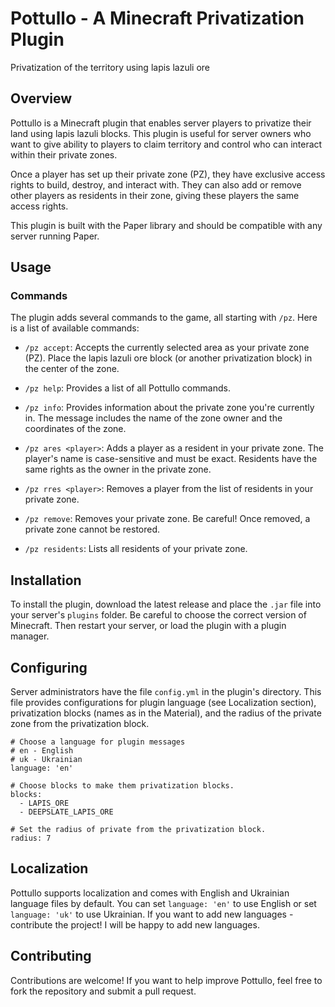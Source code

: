 # Pottullo - A Minecraft Privatization Plugin
Privatization of the territory using lapis lazuli ore

## Overview

Pottullo is a Minecraft plugin that enables server players to privatize their land using lapis lazuli blocks. This plugin is useful for server owners who want to give ability to players to claim territory and control who can interact within their private zones.

Once a player has set up their private zone (PZ), they have exclusive access rights to build, destroy, and interact with. They can also add or remove other players as residents in their zone, giving these players the same access rights.

This plugin is built with the Paper library and should be compatible with any server running Paper.

## Usage

### Commands

The plugin adds several commands to the game, all starting with `/pz`. Here is a list of available commands:

- `/pz accept`: Accepts the currently selected area as your private zone (PZ). Place the lapis lazuli ore block (or another privatization block) in the center of the zone.

- `/pz help`: Provides a list of all Pottullo commands.

- `/pz info`: Provides information about the private zone you're currently in. The message includes the name of the zone owner and the coordinates of the zone.

- `/pz ares <player>`: Adds a player as a resident in your private zone. The player's name is case-sensitive and must be exact. Residents have the same rights as the owner in the private zone.

- `/pz rres <player>`: Removes a player from the list of residents in your private zone.

- `/pz remove`: Removes your private zone. Be careful! Once removed, a private zone cannot be restored.

- `/pz residents`: Lists all residents of your private zone.

## Installation

To install the plugin, download the latest release and place the `.jar` file into your server's `plugins` folder. Be careful to choose the correct version of Minecraft. Then restart your server, or load the plugin with a plugin manager.

## Configuring

Server administrators have the file `config.yml` in the plugin's directory. This file provides configurations for plugin language (see Localization section), privatization blocks (names as in the Material), and the radius of the private zone from the privatization block.
```
# Choose a language for plugin messages
# en - English
# uk - Ukrainian
language: 'en'

# Choose blocks to make them privatization blocks.
blocks:
  - LAPIS_ORE
  - DEEPSLATE_LAPIS_ORE

# Set the radius of private from the privatization block.
radius: 7
```

## Localization

Pottullo supports localization and comes with English and Ukrainian language files by default. You can set `language: 'en'` to use English or set `language: 'uk'` to use Ukrainian. If you want to add new languages - contribute the project! I will be happy to add new languages.

## Contributing

Contributions are welcome! If you want to help improve Pottullo, feel free to fork the repository and submit a pull request.
